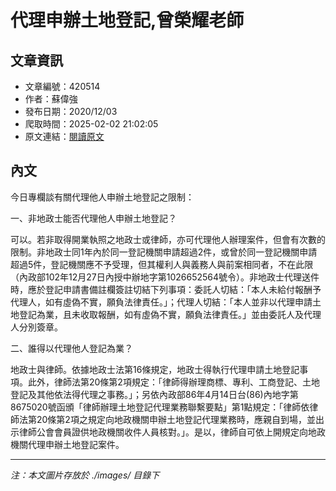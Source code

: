 # 代理申辦土地登記,曾榮耀老師

## 文章資訊
- 文章編號：420514
- 作者：蘇偉強
- 發布日期：2020/12/03
- 爬取時間：2025-02-02 21:02:05
- 原文連結：[閱讀原文](https://real-estate.get.com.tw/Columns/detail.aspx?no=420514)

## 內文
今日專欄談有關代理他人申辦土地登記之限制：

一、非地政士能否代理他人申辦土地登記？

可以。若非取得開業執照之地政士或律師，亦可代理他人辦理案件，但會有次數的限制。非地政士同1年內於同一登記機關申請超過2件，或曾於同一登記機關申請超過5件，登記機關應不予受理，但其權利人與義務人與前案相同者，不在此限（內政部102年12月27日內授中辦地字第1026652564號令）。非地政士代理送件時，應於登記申請書備註欄簽註切結下列事項：委託人切結：「本人未給付報酬予代理人，如有虛偽不實，願負法律責任。」；代理人切結：「本人並非以代理申請土地登記為業，且未收取報酬，如有虛偽不實，願負法律責任。」並由委託人及代理人分別簽章。

二、誰得以代理他人登記為業？

地政士與律師。依據地政士法第16條規定，地政士得執行代理申請土地登記事項。此外，律師法第20條第2項規定：「律師得辦理商標、專利、工商登記、土地登記及其他依法得代理之事務。」；另依內政部86年4月14日台(86)內地字第8675020號函頒「律師辦理土地登記代理業務聯繫要點」第1點規定：「律師依律師法第20條第2項之規定向地政機關申辦土地登記代理業務時，應親自到場，並出示律師公會會員證供地政機關收件人員核對。」。是以，律師自可依上開規定向地政機關代理申辦土地登記案件。

---
*注：本文圖片存放於 ./images/ 目錄下*
